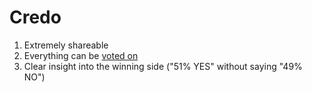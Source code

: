 # Credo

1. Extremely shareable
2. Everything can be [voted on](https://github.com/ryanto/acts_as_votable)
3. Clear insight into the winning side ("51% YES" without saying "49% NO")
